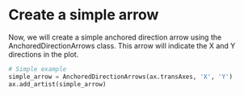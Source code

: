 # Create a simple arrow

Now, we will create a simple anchored direction arrow using the AnchoredDirectionArrows class. This arrow will indicate the X and Y directions in the plot.

```python
# Simple example
simple_arrow = AnchoredDirectionArrows(ax.transAxes, 'X', 'Y')
ax.add_artist(simple_arrow)
```
